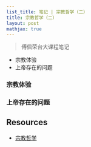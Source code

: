 ```yaml
---
list_title: 笔记 | 宗教哲学（二）
title: 宗教哲学（二）
layout: post
mathjax: true
---
```


> 傅佩荣台大课程笔记

- 宗教体验
- 上帝存在的问题

### 宗教体验

### 上帝存在的问题

## Resources

- [宗教哲学](https://tinyurl.com/yyhm3uo7)